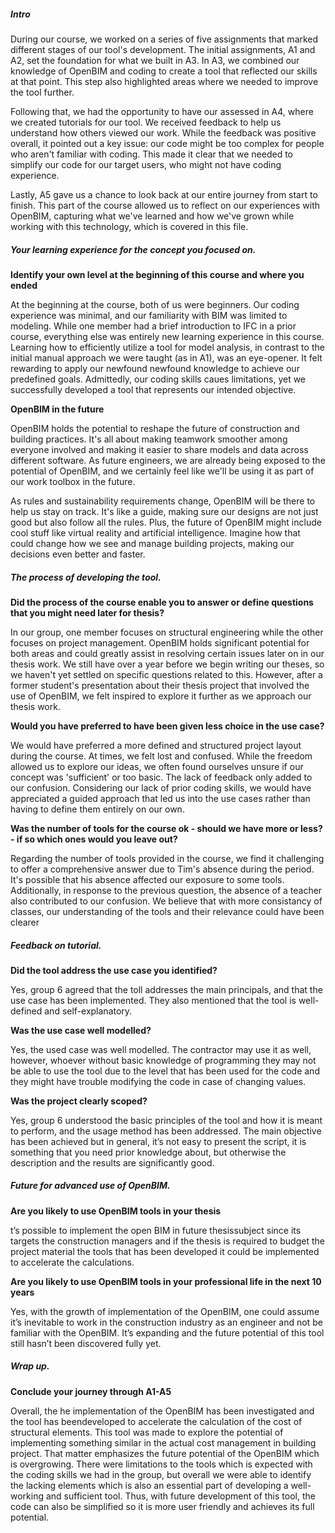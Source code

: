 ##### **Intro**

During our course, we worked on a series of five assignments that marked different stages of our tool's development. The initial assignments, A1 and A2, set the foundation for what we built in A3. In A3, we combined our knowledge of OpenBIM and coding to create a tool that reflected our skills at that point. This step also highlighted areas where we needed to improve the tool further. 

Following that, we had the opportunity to have our assessed in A4, where we created tutorials for our tool. We received feedback to help us understand how others viewed our work. While the feedback was positive overall, it pointed out a key issue: our code might be too complex for people who aren't familiar with coding. This made it clear that we needed to simplify our code for our target users, who might not have coding experience.

Lastly, A5 gave us a chance to look back at our entire journey from start to finish. This part of the course allowed us to reflect on our experiences with OpenBIM, capturing what we've learned and how we've grown while working with this technology, which is covered in this file. 

##### Your learning experience for the concept you focused on.

**Identify your own level at the beginning of this course and where you ended**

At the beginning at the course, both of us were beginners. Our coding experience was minimal, and our familiarity with BIM was limited to modeling. While one member had a brief introduction to IFC in a prior course, everything else was entirely new learning experience in this course. Learning how to efficiently utilize a tool for model analysis, in contrast to the initial manual approach we were taught (as in A1), was an eye-opener. It felt rewarding to apply our newfound newfound knowledge to achieve our predefined goals. Admittedly, our coding skills caues limitations, yet we successfully developed a tool that represents our intended objective.



**OpenBIM in the future**

OpenBIM holds the potential to reshape the future of construction and building practices. It's all about making teamwork smoother among everyone involved and making it easier to share models and data across different software. As future engineers, we are already being exposed to the potential of OpenBIM, and we certainly feel like we'll be using it as part of our work toolbox in the future. 

As rules and sustainability requirements change, OpenBIM will be there to help us stay on track. It's like a guide, making sure our designs are not just good but also follow all the rules. Plus, the future of OpenBIM might include cool stuff like virtual reality and artificial intelligence. Imagine how that could change how we see and manage building projects, making our decisions even better and faster.



##### The process of developing the tool.

**Did the process of the course enable you to answer or define questions that you might need later for thesis?**

In our group, one member focuses on structural engineering while the other focuses on project management. OpenBIM holds significant potential for both areas and could greatly assist in resolving certain issues later on in our thesis work. We still have over a year before we begin writing our theses, so we haven't yet settled on specific questions related to this. However, after a former student's presentation about their thesis project that involved the use of OpenBIM, we felt inspired to explore it further as we approach our thesis work.



**Would you have preferred to have been given less choice in the use case?**

We would have preferred a more defined and structured project layout during the course. At times, we felt lost and confused. While the freedom allowed us to explore our ideas, we often found ourselves unsure if our concept was 'sufficient' or too basic. The lack of feedback only added to our confusion. Considering our lack of prior coding skills, we would have appreciated a guided approach that led us into the use cases rather than having to define them entirely on our own.



**Was the number of tools for the course ok - should we have more or less? - if so which ones would you leave out?**

Regarding the number of tools provided in the course, we find it challenging to offer a comprehensive answer due to Tim's absence during the period. It's possible that his absence affected our exposure to some tools. Additionally, in response to the previous question, the absence of a teacher also contributed to our confusion. We believe that with more consistancy of classes, our understanding of the tools and their relevance could have been clearer



##### Feedback on tutorial.

**Did the tool address the use case you identified?**

Yes, group 6 agreed that the toll addresses the main principals, and that the use case has been implemented. They also mentioned that the tool is well-defined and self-explanatory.



**Was the use case well modelled?**

Yes, the used case was well modelled. The contractor may use it as well, however,
whoever without basic knowledge of programming they may not be able to use the tool due to the level that has been used for the code and they might have trouble modifying the code in case of changing values.



**Was the project clearly scoped?**

Yes, group 6 understood the basic principles of the tool and how it is meant to perform, and the usage method has been addressed. The main objective has been achieved but in general, it’s not easy to present the script, it is something that you need prior knowledge about, but otherwise the description and the results are significantly good.



##### Future for advanced use of OpenBIM.

**Are you likely to use OpenBIM tools in your thesis**

t’s possible to implement the open BIM in future thesissubject since its targets the construction managers and if the thesis is required
to budget the project material the tools that has been developed it could be implemented to accelerate the calculations.



**Are you likely to use OpenBIM tools in your professional life in the next 10 years**

Yes, with the growth of implementation of the OpenBIM, one
could assume it’s inevitable to work in the construction industry as an
engineer and not be familiar with the OpenBIM. It’s expanding and the future potential of this tool still hasn’t been discovered fully yet.



##### Wrap up.

**Conclude your journey through A1-A5**

Overall, the he implementation of the OpenBIM has been investigated and the tool has beendeveloped to accelerate the calculation of the cost of structural elements. This tool was made to explore the potential of implementing something similar in the actual cost management in building project. 
That matter emphasizes the future potential of the OpenBIM which is overgrowing. There were limitations to the tools which is expected with the coding skills we had in the group, but overall we were able to identify the lacking elements which is also an essential part of developing a well-working and sufficient tool. Thus, with future  development of this tool, the code can also be simplified so it is more user friendly and achieves its full potential.  
